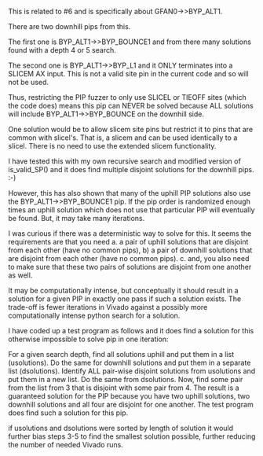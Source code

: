 This is related to #6 and is specifically about GFAN0->>BYP_ALT1.

There are two downhill pips from this.

The first one is BYP_ALT1->>BYP_BOUNCE1
and from there many solutions found with a depth 4 or 5 search.

The second one is BYP_ALT1->>BYP_L1
and it ONLY terminates into a SLICEM AX input.
This is not a valid site pin in the current code
and so will not be used.

Thus, restricting the PIP fuzzer to only use SLICEL or TIEOFF sites
(which the code does) means this pip can NEVER be solved because
ALL solutions will include BYP_ALT1->>BYP_BOUNCE on the downhill side.

One solution would be to allow slicem site pins but restrict
it to pins that are common with slicel's.
That is, a slicem and can be used identically to a slicel.
There is no need to use the extended slicem functionality.

I have tested this with my own recursive search and modified version
of is_valid_SP() and it does find multiple disjoint solutions for the
downhill pips. :-)

However, this has also shown that many of the uphill PIP solutions also use
the BYP_ALT1->>BYP_BOUNCE1 pip.
If the pip order is randomized enough times an uphill solution which does not use
that particular PIP will eventually be found. But, it may take many iterations.

I was curious if there was a deterministic way to solve for this.
It seems the requirements are that you need
a. a pair of uphill solutions that are disjoint from each other (have no common pips),
b) a pair of downhill solutions that are disjoint from each other (have no common pips).
c. and, you also need to make sure that these two pairs of solutions are disjoint from one another as well.

It may be computationally intense, but conceptually it should result in a solution for a given PIP
in exactly one pass if such a solution exists. The trade-off is fewer iterations
in Vivado against a possibly more computationally intense python search for a solution.

I have coded up a test program as follows and it does find a solution for this otherwise impossible to solve pip in one iteration:

For a given search depth, find all solutions uphill and put them in a list (usolutions).
Do the same for downhill solutions and put them in a separate list (dsolutions).
Identify ALL pair-wise disjoint solutions from usolutions and put them in a new list.
Do the same from dsolutions.
Now, find some pair from the list from 3 that is disjoint with some pair from 4.
The result is a guaranteed solution for the PIP because you have two uphill solutions, two downhill solutions
and all four are disjoint for one another. The test program does find such a solution for this pip.

if usolutions and dsolutions were sorted by length of solution it would further bias steps 3-5 to find the smallest solution possible, further reducing the number of needed Vivado runs.